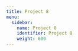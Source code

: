 ```yaml
---
title: Project 8
menu:
  sidebar:
    name: Project 8
    identifier: Project 8
    weight: 600
---
```

